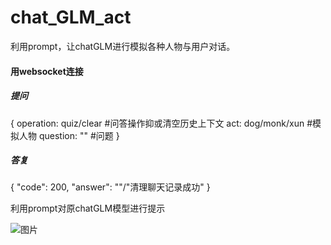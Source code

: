 # chat_GLM_act
利用prompt，让chatGLM进行模拟各种人物与用户对话。

#### 用websocket连接
##### 提问
{
operation: quiz/clear  #问答操作抑或清空历史上下文
act: dog/monk/xun    #模拟人物
question: ""  #问题
}

##### 答复
{
"code": 200, 
"answer": ""/"清理聊天记录成功"
}

利用prompt对原chatGLM模型进行提示

![图片](https://user-images.githubusercontent.com/126737340/234813238-9fd4732e-3371-4acd-8b02-6d5f5248188c.png)
